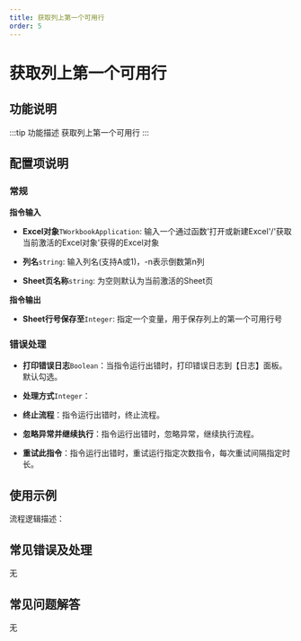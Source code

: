 ```yaml
---
title: 获取列上第一个可用行
order: 5
---
```


# 获取列上第一个可用行

## 功能说明

:::tip 功能描述
获取列上第一个可用行
:::

## 配置项说明

### 常规

**指令输入**

- **Excel对象**`TWorkbookApplication`: 输入一个通过函数'打开或新建Excel'/'获取当前激活的Excel对象'获得的Excel对象

- **列名**`string`: 输入列名(支持A或1)，-n表示倒数第n列

- **Sheet页名称**`string`: 为空则默认为当前激活的Sheet页


**指令输出**

- **Sheet行号保存至**`Integer`: 指定一个变量，用于保存列上的第一个可用行号

### 错误处理

- **打印错误日志**`Boolean`：当指令运行出错时，打印错误日志到【日志】面板。默认勾选。

- **处理方式**`Integer`：

 - **终止流程**：指令运行出错时，终止流程。

 - **忽略异常并继续执行**：指令运行出错时，忽略异常，继续执行流程。

 - **重试此指令**：指令运行出错时，重试运行指定次数指令，每次重试间隔指定时长。

## 使用示例

流程逻辑描述：

## 常见错误及处理

无

## 常见问题解答

无

